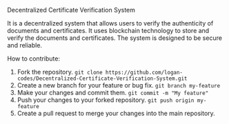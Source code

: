 Decentralized Certificate Verification System

It is a decentralized system that allows users to verify the authenticity of documents and certificates. It uses blockchain technology to store and verify the documents and certificates. The system is designed to be secure and reliable.

How to contribute:
1. Fork the repository.
```git clone https://github.com/logan-codes/Decentralized-Certificate-Verification-System.git```
2. Create a new branch for your feature or bug fix.
```git branch my-feature```
3. Make your changes and commit them.
```git commit -m "My feature"```
4. Push your changes to your forked repository.
```git push origin my-feature```
5. Create a pull request to merge your changes into the main repository.